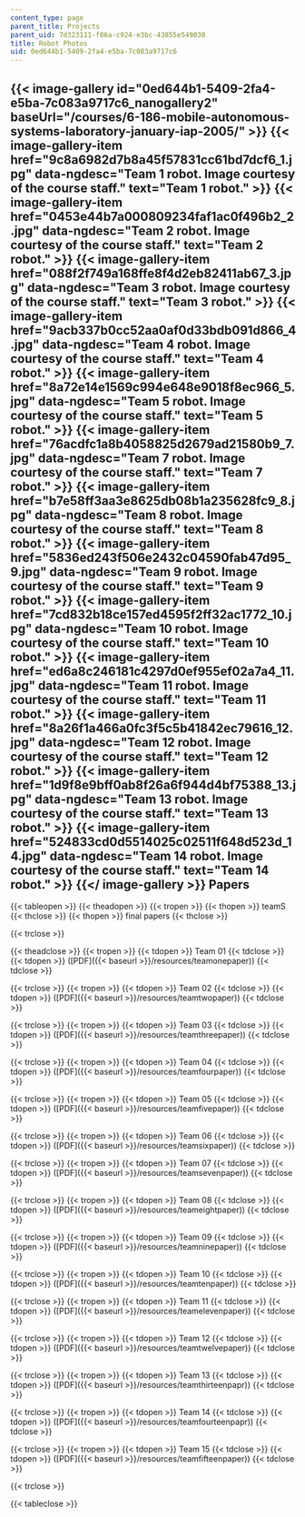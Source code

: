 ```yaml
---
content_type: page
parent_title: Projects
parent_uid: 7d323111-f06a-c924-e3bc-43855e549030
title: Robot Photos
uid: 0ed644b1-5409-2fa4-e5ba-7c083a9717c6
---
```


{{< image-gallery id="0ed644b1-5409-2fa4-e5ba-7c083a9717c6_nanogallery2" baseUrl="/courses/6-186-mobile-autonomous-systems-laboratory-january-iap-2005/" >}}
{{< image-gallery-item href="9c8a6982d7b8a45f57831cc61bd7dcf6_1.jpg" data-ngdesc="Team 1 robot. Image courtesy of the course staff." text="Team 1 robot." >}}
{{< image-gallery-item href="0453e44b7a000809234faf1ac0f496b2_2.jpg" data-ngdesc="Team 2 robot. Image courtesy of the course staff." text="Team 2 robot." >}}
{{< image-gallery-item href="088f2f749a168ffe8f4d2eb82411ab67_3.jpg" data-ngdesc="Team 3 robot. Image courtesy of the course staff." text="Team 3 robot." >}}
{{< image-gallery-item href="9acb337b0cc52aa0af0d33bdb091d866_4.jpg" data-ngdesc="Team 4 robot. Image courtesy of the course staff." text="Team 4 robot." >}}
{{< image-gallery-item href="8a72e14e1569c994e648e9018f8ec966_5.jpg" data-ngdesc="Team 5 robot. Image courtesy of the course staff." text="Team 5 robot." >}}
{{< image-gallery-item href="76acdfc1a8b4058825d2679ad21580b9_7.jpg" data-ngdesc="Team 7 robot. Image courtesy of the course staff." text="Team 7 robot." >}}
{{< image-gallery-item href="b7e58ff3aa3e8625db08b1a235628fc9_8.jpg" data-ngdesc="Team 8 robot. Image courtesy of the course staff." text="Team 8 robot." >}}
{{< image-gallery-item href="5836ed243f506e2432c04590fab47d95_9.jpg" data-ngdesc="Team 9 robot. Image courtesy of the course staff." text="Team 9 robot." >}}
{{< image-gallery-item href="7cd832b18ce157ed4595f2ff32ac1772_10.jpg" data-ngdesc="Team 10 robot. Image courtesy of the course staff." text="Team 10 robot." >}}
{{< image-gallery-item href="ed6a8c246181c4297d0ef955ef02a7a4_11.jpg" data-ngdesc="Team 11 robot. Image courtesy of the course staff." text="Team 11 robot." >}}
{{< image-gallery-item href="8a26f1a466a0fc3f5c5b41842ec79616_12.jpg" data-ngdesc="Team 12 robot. Image courtesy of the course staff." text="Team 12 robot." >}}
{{< image-gallery-item href="1d9f8e9bff0ab8f26a6f944d4bf75388_13.jpg" data-ngdesc="Team 13 robot. Image courtesy of the course staff." text="Team 13 robot." >}}
{{< image-gallery-item href="524833cd0d5514025c02511f648d523d_14.jpg" data-ngdesc="Team 14 robot. Image courtesy of the course staff." text="Team 14 robot." >}}
{{</ image-gallery >}}
Papers
------

{{< tableopen >}}
{{< theadopen >}}
{{< tropen >}}
{{< thopen >}}
teamS
{{< thclose >}}
{{< thopen >}}
final papers
{{< thclose >}}

{{< trclose >}}

{{< theadclose >}}
{{< tropen >}}
{{< tdopen >}}
Team 01
{{< tdclose >}}
{{< tdopen >}}
([PDF]({{< baseurl >}}/resources/teamonepaper))
{{< tdclose >}}

{{< trclose >}}
{{< tropen >}}
{{< tdopen >}}
Team 02
{{< tdclose >}}
{{< tdopen >}}
([PDF]({{< baseurl >}}/resources/teamtwopaper))
{{< tdclose >}}

{{< trclose >}}
{{< tropen >}}
{{< tdopen >}}
Team 03
{{< tdclose >}}
{{< tdopen >}}
([PDF]({{< baseurl >}}/resources/teamthreepaper))
{{< tdclose >}}

{{< trclose >}}
{{< tropen >}}
{{< tdopen >}}
Team 04
{{< tdclose >}}
{{< tdopen >}}
([PDF]({{< baseurl >}}/resources/teamfourpaper))
{{< tdclose >}}

{{< trclose >}}
{{< tropen >}}
{{< tdopen >}}
Team 05
{{< tdclose >}}
{{< tdopen >}}
([PDF]({{< baseurl >}}/resources/teamfivepaper))
{{< tdclose >}}

{{< trclose >}}
{{< tropen >}}
{{< tdopen >}}
Team 06
{{< tdclose >}}
{{< tdopen >}}
([PDF]({{< baseurl >}}/resources/teamsixpaper))
{{< tdclose >}}

{{< trclose >}}
{{< tropen >}}
{{< tdopen >}}
Team 07
{{< tdclose >}}
{{< tdopen >}}
([PDF]({{< baseurl >}}/resources/teamsevenpaper))
{{< tdclose >}}

{{< trclose >}}
{{< tropen >}}
{{< tdopen >}}
Team 08
{{< tdclose >}}
{{< tdopen >}}
([PDF]({{< baseurl >}}/resources/teameightpaper))
{{< tdclose >}}

{{< trclose >}}
{{< tropen >}}
{{< tdopen >}}
Team 09
{{< tdclose >}}
{{< tdopen >}}
([PDF]({{< baseurl >}}/resources/teamninepaper))
{{< tdclose >}}

{{< trclose >}}
{{< tropen >}}
{{< tdopen >}}
Team 10
{{< tdclose >}}
{{< tdopen >}}
([PDF]({{< baseurl >}}/resources/teamtenpaper))
{{< tdclose >}}

{{< trclose >}}
{{< tropen >}}
{{< tdopen >}}
Team 11
{{< tdclose >}}
{{< tdopen >}}
([PDF]({{< baseurl >}}/resources/teamelevenpaper))
{{< tdclose >}}

{{< trclose >}}
{{< tropen >}}
{{< tdopen >}}
Team 12
{{< tdclose >}}
{{< tdopen >}}
([PDF]({{< baseurl >}}/resources/teamtwelvepaper))
{{< tdclose >}}

{{< trclose >}}
{{< tropen >}}
{{< tdopen >}}
Team 13
{{< tdclose >}}
{{< tdopen >}}
([PDF]({{< baseurl >}}/resources/teamthirteenpapr))
{{< tdclose >}}

{{< trclose >}}
{{< tropen >}}
{{< tdopen >}}
Team 14
{{< tdclose >}}
{{< tdopen >}}
([PDF]({{< baseurl >}}/resources/teamfourteenpapr))
{{< tdclose >}}

{{< trclose >}}
{{< tropen >}}
{{< tdopen >}}
Team 15
{{< tdclose >}}
{{< tdopen >}}
([PDF]({{< baseurl >}}/resources/teamfifteenpaper))
{{< tdclose >}}

{{< trclose >}}

{{< tableclose >}}